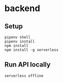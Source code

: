 # backend

## Setup
```
pipenv shell
pipenv install
npm install
npm install -g serverless
```

## Run API locally
```
serverless offline
```